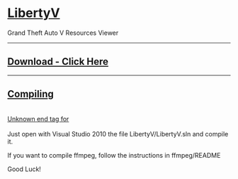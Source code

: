 # <u>LibertyV</u> #

Grand Theft Auto V Resources Viewer


---


## [Download - Click Here](http://goo.gl/H7yJdw) ##


---


## <u>Compiling<br>
<br>
Unknown end tag for </U><br>
<br>
</h2>
Just open with Visual Studio 2010 the file LibertyV/LibertyV.sln and compile it.

If you want to compile ffmpeg, follow the instructions in ffmpeg/README

Good Luck!